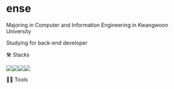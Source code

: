# ense
Majoring in Computer and Information Engineering in Kwangwoon University

Studying for back-end developer

🛠️ Stacks 

<img src="https://img.shields.io/badge/c-A8B9CC?logo=c"><img src="https://img.shields.io/badge/cplusplus-00599C?logo=cplusplus"><img src="https://img.shields.io/badge/java-007396?logo=java"><img src="https://img.shields.io/badge/spring-6DB33F?logo=spring">

💪🏼 Tools
